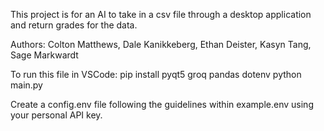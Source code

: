 This project is for an AI to take in a csv file through a desktop application and return grades for the data.

Authors: Colton Matthews, Dale Kanikkeberg, Ethan Deister, Kasyn Tang, Sage Markwardt

To run this file in VSCode: 
pip install pyqt5 groq pandas dotenv
python main.py

Create a config.env file following the guidelines within example.env using your personal API key. 
